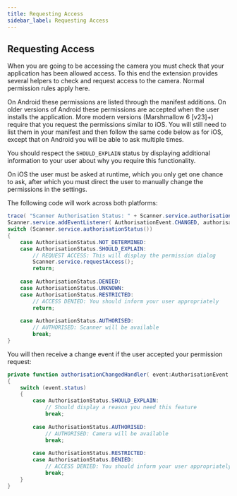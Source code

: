 ```yaml
---
title: Requesting Access
sidebar_label: Requesting Access
---
```


## Requesting Access

When you are going to be accessing the camera you must check that your application 
has been allowed access. To this end the extension provides several helpers to 
check and request access to the camera. Normal permission rules apply here.

On Android these permissions are listed through the manifest additions. On older 
versions of Android these permissions are accepted when the user installs the 
application. More modern versions (Marshmallow 6 [v23]+) require that you request 
the permissions similar to iOS. You will still need to list them in your manifest 
and then follow the same code below as for iOS, except that on Android you will 
be able to ask multiple times. 

You should respect the `SHOULD_EXPLAIN` status by displaying additional information 
to your user about why you require this functionality.


On iOS the user must be asked at runtime, which you only get one chance to ask,
after which you must direct the user to manually change the permissions in the settings.


The following code will work across both platforms:

```actionscript
trace( "Scanner Authorisation Status: " + Scanner.service.authorisationStatus() );
Scanner.service.addEventListener( AuthorisationEvent.CHANGED, authorisationChangedHandler );
switch (Scanner.service.authorisationStatus())
{
	case AuthorisationStatus.NOT_DETERMINED:
	case AuthorisationStatus.SHOULD_EXPLAIN:
		// REQUEST ACCESS: This will display the permission dialog
		Scanner.service.requestAccess();
		return;
	
	case AuthorisationStatus.DENIED:
	case AuthorisationStatus.UNKNOWN:
	case AuthorisationStatus.RESTRICTED:
		// ACCESS DENIED: You should inform your user appropriately
		return;
		
	case AuthorisationStatus.AUTHORISED:
		// AUTHORISED: Scanner will be available
		break;						
}
```


You will then receive a change event if the user accepted your permission request:

```actionscript
private function authorisationChangedHandler( event:AuthorisationEvent ):void
{
	switch (event.status)
	{
		case AuthorisationStatus.SHOULD_EXPLAIN:
			// Should display a reason you need this feature
			break;
			
		case AuthorisationStatus.AUTHORISED:
			// AUTHORISED: Camera will be available
			break;
			
		case AuthorisationStatus.RESTRICTED:
		case AuthorisationStatus.DENIED:
			// ACCESS DENIED: You should inform your user appropriately
			break;
	}
}
```

